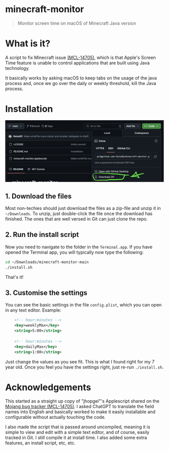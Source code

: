 # minecraft-monitor
> Monitor screen time on macOS of Minecraft Java version

# What is it?
A script to fix Minecraft issue [(MCL-14705)](https://bugs.mojang.com/browse/MCL/issues/MCL-14705),
which is that Apple's Screen Time feature is unable to control applications that are built
using Java technology.

It basically works by asking macOS to keep tabs on the usage of the java process 
and, once we go over the daily or weekly threshold, kill the Java process.

# Installation
![download zip](./screenshot-download.png)

## 1. Download the files
Most non-techies should just download the files as a zip-file and unzip it in `~/Downloads`. To unzip, just double-click the file once the download has finished. The ones that are well versed in Git can just clone the repo.

## 2. Run the install script
Now you need to navigate to the folder in the `Terminal.app`. If you have opened the Terminal app, you will typically now type the following:

```bash
cd ~/Downloads/minecraft-monitor-main
./install.sh
```

That's it!

## 3. Customise the settings
You can see the basic settings in the file `config.plist`, which you can open in any text editor. Example:
```xml
    <!-- hour:minutes -->
    <key>weeklyMax</key>
    <string>5:00</string>

    <!-- hour:minutes -->
    <key>dailyMax</key>
    <string>1:00</string>
```
Just change the values as you see fit. This is what I found right for my 7 year old. Once you feel you have the settings right, just re-run `./install.sh`.


# Acknowledgements

This started as a straight up copy of "jhopgei"'s Applescript shared on the
[Mojang bug tracker (MCL-14705)](https://bugs.mojang.com/browse/MCL/issues/MCL-14705).
I asked ChatGPT to translate the field names into English and basically 
worked to make it easily installable and configurable without 
actually touching the code.

I also made the script that is passed around uncompiled, meaning it is 
simple to view and edit with a simple text editor, and of course, easily tracked in Git.
I still compile it at install time. I also added some extra features, an install script, 
etc, etc.

